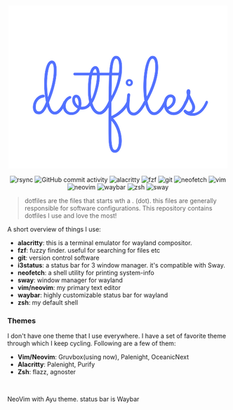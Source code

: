 <p align="center">
  <img src="./dotfiles.png" alt=".files" />
</p>

<p align="center">
<img src='https://img.shields.io/badge/using-rsync-criticall' alt='rsync' />
<img alt="GitHub commit activity" src="https://img.shields.io/github/commit-activity/m/abdus/dotfiles?color=critical">

<!--generate this before push-->
<img src='https://img.shields.io/badge/alacritty-v0.5;-blueviolet' alt='alacritty' />
<img src='https://img.shields.io/badge/fzf-v0.22.0-blueviolet' alt='fzf' />
<img src='https://img.shields.io/badge/git-v2.28.0-blueviolet' alt='git' />
<img src='https://img.shields.io/badge/neofetch-v7.1.0-blueviolet' alt='neofetch' />
<img src='https://img.shields.io/badge/vim-v8.2-blueviolet' alt='vim' />
<img src='https://img.shields.io/badge/neovim-v0.4.4-blueviolet' alt='neovim' />
<img src='https://img.shields.io/badge/waybar-v0.9.3-blueviolet' alt='waybar' />
<img src='https://img.shields.io/badge/zsh-v5.8-blueviolet' alt='zsh' />
<img src='https://img.shields.io/badge/sway-v1.5-blueviolet' alt='sway' />
</p>

> dotfiles are the files that starts wth a . (dot). this files are generally
> responsible for software configurations. This repository contains dotfiles
> I use and love the most!

A short overview of things I use:

- **alacritty**: this is a terminal emulator for wayland compositor.
- **fzf**: fuzzy finder. useful for searching for files etc
- **git**: version control software
- **i3status**: a status bar for 3 window manager. it's compatible with Sway.
- **neofetch**: a shell utility for printing system-info
- **sway**: window manager for wayland
- **vim/neovim**: my primary text editor
- **waybar**: highly customizable status bar for wayland
- **zsh**: my default shell

### Themes

I don't have one theme that I use everywhere. I have a set of favorite theme
through which I keep cycling. Following are a few of them:

- **Vim/Neovim**: Gruvbox(using now), Palenight, OceanicNext
- **Alacritty**: Palenight, Purify
- **Zsh**: flazz, agnoster

<p align="center">
  <img src="https://i.imgur.com/zy7vRub.png" alt="" />
  <div>NeoVim with Ayu theme. status bar is Waybar</div>
</p>

